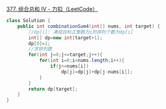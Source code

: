 [377. 组合总和 Ⅳ - 力扣（LeetCode）](https://leetcode.cn/problems/combination-sum-iv/description/)

```java
class Solution {
    public int combinationSum4(int[] nums, int target) {
        //dp[i]: 凑成目标正整数为i的排列个数为dp[i]
        int[] dp=new int[target+1];
        dp[0]=1;
        //求排列数
        for(int j=0;j<=target;j++){
            for(int i=0;i<nums.length;i++){
                if(j>=nums[i])
                    dp[j]=dp[j]+dp[j-nums[i]];
            }
        }
        return dp[target];
    }
}
```